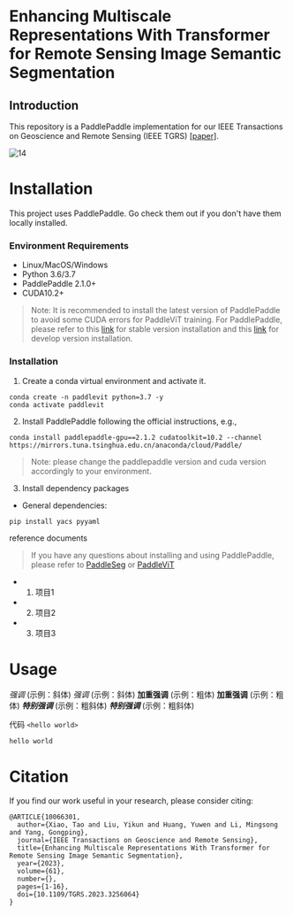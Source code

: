 # Enhancing Multiscale Representations With Transformer for Remote Sensing Image Semantic Segmentation

## Introduction

This repository is a PaddlePaddle implementation for our IEEE Transactions on Geoscience and Remote Sensing (IEEE TGRS) [[paper]](https://ieeexplore.ieee.org/document/10066301).


![14](https://user-images.githubusercontent.com/40911688/229135665-8b2e32e1-1880-48b2-a6eb-c60d0ef76905.png)

# Installation
This project uses PaddlePaddle. Go check them out if you don't have them locally installed.

### Environment Requirements
* Linux/MacOS/Windows  
* Python 3.6/3.7 
* PaddlePaddle 2.1.0+
* CUDA10.2+

> Note: It is recommended to install the latest version of PaddlePaddle to avoid some CUDA errors for PaddleViT training. For PaddlePaddle, please refer to this [link](https://www.paddlepaddle.org.cn/install/quick?docurl=/documentation/docs/zh/develop/install/pip/linux-pip.html) for stable version installation and this [link](https://www.paddlepaddle.org.cn/install/quick?docurl=/documentation/docs/zh/develop/install/pip/linux-pip.html#gpu) for develop version installation.

### Installation
1. Create a conda virtual environment and activate it.
```
conda create -n paddlevit python=3.7 -y
conda activate paddlevit
```

2. Install PaddlePaddle following the official instructions, e.g.,
```
conda install paddlepaddle-gpu==2.1.2 cudatoolkit=10.2 --channel https://mirrors.tuna.tsinghua.edu.cn/anaconda/cloud/Paddle/
```
> Note: please change the paddlepaddle version and cuda version accordingly to your environment.

3. Install dependency packages
  * General dependencies:
  ```
  pip install yacs pyyaml
  ```
reference documents
> If you have any questions about installing and using PaddlePaddle, please refer to [PaddleSeg](https://github.com/PaddlePaddle/PaddleSeg) or [PaddleViT](https://github.com/BR-IDL/PaddleViT)

* 1. 项目1  
* 2. 项目2  
* 3. 项目3  

# Usage

*强调*  (示例：斜体)
 _强调_  (示例：斜体)
**加重强调**  (示例：粗体)
 __加重强调__ (示例：粗体)
***特别强调*** (示例：粗斜体)
___特别强调___  (示例：粗斜体)

代码
`<hello world>`  

`hello world`  

# Citation
If you find our work useful in your research, please consider citing:
```
@ARTICLE{10066301,
  author={Xiao, Tao and Liu, Yikun and Huang, Yuwen and Li, Mingsong and Yang, Gongping},
  journal={IEEE Transactions on Geoscience and Remote Sensing}, 
  title={Enhancing Multiscale Representations With Transformer for Remote Sensing Image Semantic Segmentation}, 
  year={2023},
  volume={61},
  number={},
  pages={1-16},
  doi={10.1109/TGRS.2023.3256064}
}
```

